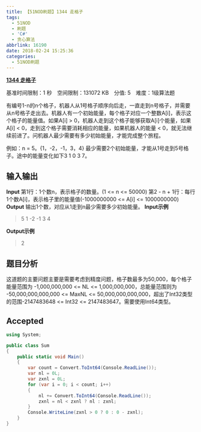 ```yaml
---
title: 【51NOD刷题】1344 走格子
tags:
  - 51NOD
  - 刷题
  - 'C#'
  - 贪心算法
abbrlink: 16190
date: 2018-02-24 15:25:36
categories:
  - 51NOD刷题
---
```

[**1344 走格子**](http://www.51nod.com/onlineJudge/questionCode.html#!problemId=1344)

基准时间限制：1 秒&#8195;空间限制：131072 KB&#8195;分值: 5&#8195;难度：1级算法题

有编号1-n的n个格子，机器人从1号格子顺序向后走，一直走到n号格子，并需要从n号格子走出去。机器人有一个初始能量，每个格子对应一个整数A[i]，表示这个格子的能量值。如果A[i] > 0，机器人走到这个格子能够获取A[i]个能量，如果A[i] < 0，走到这个格子需要消耗相应的能量，如果机器人的能量 < 0，就无法继续前进了。问机器人最少需要有多少初始能量，才能完成整个旅程。

例如：n = 5。{1，-2，-1，3，4} 最少需要2个初始能量，才能从1号走到5号格子。途中的能量变化如下3 1 0 3 7。
<!--more-->
## 输入输出
**Input**
第1行：1个数n，表示格子的数量。(1 <= n <= 50000)
第2 - n + 1行：每行1个数A[i]，表示格子里的能量值(-1000000000 <= A[i] <= 1000000000)
**Output**
输出1个数，对应从1走到n最少需要多少初始能量。
**Input示例**
> 5
1
-2
-1
3
4

**Output示例**
> 2

## 题目分析
这道题的主要问题主要是需要考虑到精度问题，格子数最多为50,000，每个格子能量范围为 -1,000,000,000 <= NL <= 1,000,000,000，总能量范围则为 -50,000,000,000,000 <= MaxNL <= 50,000,000,000,000，超出了Int32类型的范围-2147483648 <= Int32 <= 2147483647。需要使用Int64类型。
## Accepted
```csharp
using System;

public class Sum
{
    public static void Main()
    {
        var count = Convert.ToInt64(Console.ReadLine());
        var nl = 0L;
        var zxnl = 0L;
        for (var i = 0; i < count; i++)
        {
            nl += Convert.ToInt64(Console.ReadLine());
            zxnl = nl < zxnl ? nl : zxnl;
        }
        Console.WriteLine(zxnl > 0 ? 0 : 0 - zxnl);
    }
}
```